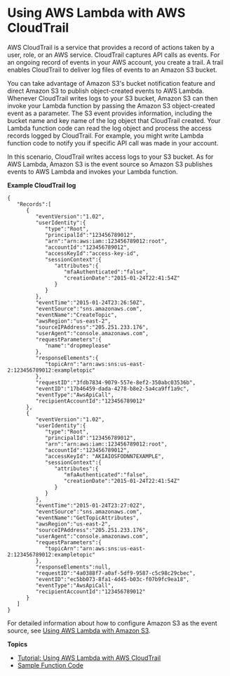 # Using AWS Lambda with AWS CloudTrail<a name="with-cloudtrail"></a>

AWS CloudTrail is a service that provides a record of actions taken by a user, role, or an AWS service\. CloudTrail captures API calls as events\. For an ongoing record of events in your AWS account, you create a trail\. A trail enables CloudTrail to deliver log files of events to an Amazon S3 bucket\.

You can take advantage of Amazon S3's bucket notification feature and direct Amazon S3 to publish object\-created events to AWS Lambda\. Whenever CloudTrail writes logs to your S3 bucket, Amazon S3 can then invoke your Lambda function by passing the Amazon S3 object\-created event as a parameter\. The S3 event provides information, including the bucket name and key name of the log object that CloudTrail created\. Your Lambda function code can read the log object and process the access records logged by CloudTrail\. For example, you might write Lambda function code to notify you if specific API call was made in your account\. 

In this scenario, CloudTrail writes access logs to your S3 bucket\. As for AWS Lambda, Amazon S3 is the event source so Amazon S3 publishes events to AWS Lambda and invokes your Lambda function\. 

**Example CloudTrail log**  

```
{  
   "Records":[  
      {  
         "eventVersion":"1.02",
         "userIdentity":{  
            "type":"Root",
            "principalId":"123456789012",
            "arn":"arn:aws:iam::123456789012:root",
            "accountId":"123456789012",
            "accessKeyId":"access-key-id",
            "sessionContext":{  
               "attributes":{  
                  "mfaAuthenticated":"false",
                  "creationDate":"2015-01-24T22:41:54Z"
               }
            }
         },
         "eventTime":"2015-01-24T23:26:50Z",
         "eventSource":"sns.amazonaws.com",
         "eventName":"CreateTopic",
         "awsRegion":"us-east-2",
         "sourceIPAddress":"205.251.233.176",
         "userAgent":"console.amazonaws.com",
         "requestParameters":{  
            "name":"dropmeplease"
         },
         "responseElements":{  
            "topicArn":"arn:aws:sns:us-east-2:123456789012:exampletopic"
         },
         "requestID":"3fdb7834-9079-557e-8ef2-350abc03536b",
         "eventID":"17b46459-dada-4278-b8e2-5a4ca9ff1a9c",
         "eventType":"AwsApiCall",
         "recipientAccountId":"123456789012"
      },
      {  
         "eventVersion":"1.02",
         "userIdentity":{  
            "type":"Root",
            "principalId":"123456789012",
            "arn":"arn:aws:iam::123456789012:root",
            "accountId":"123456789012",
            "accessKeyId": "AKIAIOSFODNN7EXAMPLE",
            "sessionContext":{  
               "attributes":{  
                  "mfaAuthenticated":"false",
                  "creationDate":"2015-01-24T22:41:54Z"
               }
            }
         },
         "eventTime":"2015-01-24T23:27:02Z",
         "eventSource":"sns.amazonaws.com",
         "eventName":"GetTopicAttributes",
         "awsRegion":"us-east-2",
         "sourceIPAddress":"205.251.233.176",
         "userAgent":"console.amazonaws.com",
         "requestParameters":{  
            "topicArn":"arn:aws:sns:us-east-2:123456789012:exampletopic"
         },
         "responseElements":null,
         "requestID":"4a0388f7-a0af-5df9-9587-c5c98c29cbec",
         "eventID":"ec5bb073-8fa1-4d45-b03c-f07b9fc9ea18",
         "eventType":"AwsApiCall",
         "recipientAccountId":"123456789012"
      }
   ]
}
```

For detailed information about how to configure Amazon S3 as the event source, see [Using AWS Lambda with Amazon S3](with-s3.md)\.

**Topics**
+ [Tutorial: Using AWS Lambda with AWS CloudTrail](with-cloudtrail-example.md)
+ [Sample Function Code](with-cloudtrail-create-package.md)